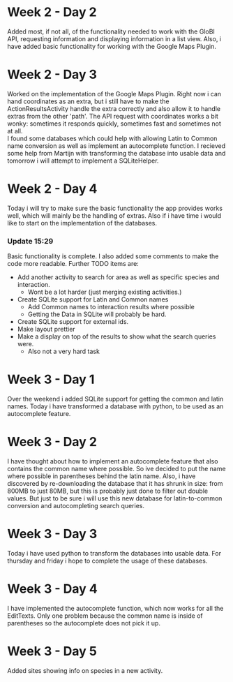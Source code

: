 # Week 2 - Day 2
Added most, if not all, of the functionality needed to work with the GloBI API, requesting information and displaying information in a list view. Also, i have added basic functionality for working with the Google Maps Plugin.

# Week 2 - Day 3
Worked on the implementation of the Google Maps Plugin. Right now i can hand coordinates as an extra, but i still have to make the ActionResultsActivity handle the extra correctly and also allow it to handle extras from the other 'path'. The API request with coordinates works a bit wonky: sometimes it responds quickly, sometimes fast and sometimes not at all.  
I found some databases which could help with allowing Latin to Common name conversion as well as implement an autocomplete function. 
I recieved some help from Martijn with transforming the database into usable data and tomorrow i will attempt to implement a SQLiteHelper.

# Week 2 - Day 4
Today i will try to make sure the basic functionality the app provides works well, which will mainly be the handling of extras. Also if i have time i would like to start on the implementation of the databases.

### Update 15:29
Basic functionality is complete. I also added some comments to make the code more readable.
Further TODO items are:
- Add another activity to search for area as well as specific species and interaction.
    - Wont be a lot harder (just merging existing activities.)
- Create SQLite support for Latin and Common names
    - Add Common names to interaction results where possible
    - Getting the Data in SQLite will probably be hard.
- Create SQLite support for external ids.
- Make layout prettier
- Make a display on top of the results to show what the search queries were.
    - Also not a very hard task

# Week 3 - Day 1
Over the weekend i added SQLite support for getting the common and latin names. Today i have transformed a database with python, to be used as an autocomplete feature.

# Week 3 - Day 2
I have thought about how to implement an autocomplete feature that also contains the common name where possible. So ive decided to put the name where possible in parentheses behind the latin name.
Also, i have discovered by re-downloading the database that it has shrunk in size: from 800MB to just 80MB, but this is probably just done to filter out double values. But just to be sure i will use this new database for latin-to-common conversion and autocompleting search queries.

# Week 3 - Day 3
Today i have used python to transform the databases into usable data. For thursday and friday i hope to complete the usage of these databases.

# Week 3 - Day 4
I have implemented the autocomplete function, which now works for all the EditTexts. Only one problem because the common name is inside of parentheses so the autocomplete does not pick it up.

# Week 3 - Day 5
Added sites showing info on species in a new activity.